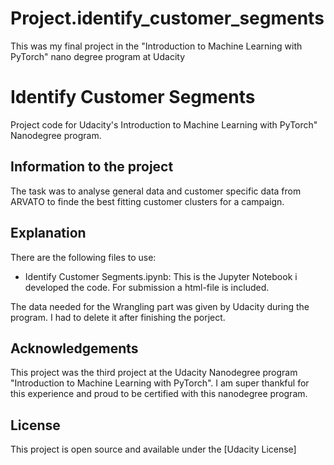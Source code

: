 # Project.identify_customer_segments
This was my final project in the "Introduction to Machine Learning with PyTorch" nano degree program at Udacity

# Identify Customer Segments
Project code for Udacity's Introduction to Machine Learning with PyTorch" Nanodegree program.

## Information to the project ##
The task was to analyse general data and customer specific data from ARVATO to finde the best fitting customer clusters for a campaign.

## Explanation ##
There are the following files to use:
<ul>
  <li>Identify Customer Segments.ipynb: This is the Jupyter Notebook i developed the code. For submission a html-file is included. </li>
</ul>
The data needed for the Wrangling part was given by Udacity during the program. I had to delete it after finishing the porject.

## Acknowledgements ##
This project was the third project at the Udacity Nanodegree program "Introduction to Machine Learning with PyTorch". I am super thankful for this experience and proud to be certified with this nanodegree program.

## License ##
This project is open source and available under the [Udacity License]
